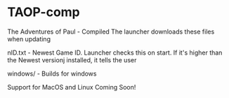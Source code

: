 # TAOP-comp

The Adventures of Paul - Compiled
The launcher downloads these files when updating

nID.txt - Newest Game ID. Launcher checks this on start. If it's higher than the Newest versionj installed, it tells the user

windows/ - Builds for windows

Support for MacOS and Linux Coming Soon!
